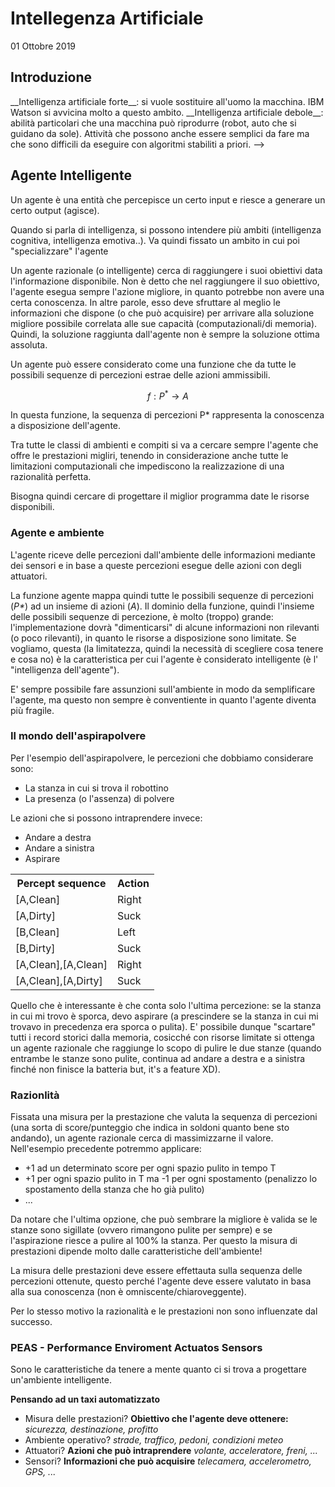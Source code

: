 # Intellegenza Artificiale
01 Ottobre 2019
## Introduzione
<!-->
__Intelligenza artificiale forte__: si vuole sostituire all'uomo la macchina. IBM Watson si avvicina molto a questo ambito.

__Intelligenza artificiale debole__: abilità particolari che una macchina può riprodurre (robot, auto che si guidano da sole).
Attività che possono anche essere semplici da fare ma che sono difficili da eseguire con algoritmi stabiliti a priori.
-->
## Agente Intelligente

Un agente è una entità che percepisce un certo input e riesce a generare un certo output (agisce).

Quando si parla di intelligenza, si possono intendere più ambiti (intelligenza cognitiva, intelligenza emotiva..). Va quindi fissato un ambito in cui poi "specializzare" l'agente

Un agente razionale (o intelligente) cerca di raggiungere i suoi obiettivi data l'informazione disponibile. Non è detto che nel raggiungere il suo obiettivo, l'agente esegua sempre l'azione migliore, in quanto potrebbe non avere una certa conoscenza. In altre parole, esso deve sfruttare al meglio le informazioni che dispone (o che può acquisire) per arrivare alla soluzione migliore possibile correlata alle sue capacità (computazionali/di memoria). Quindi, la soluzione raggiunta dall'agente non è sempre la soluzione ottima assoluta.

Un agente può essere considerato come una funzione che da tutte le possibili sequenze di percezioni estrae delle azioni ammissibili.

$$f : P^* \to A$$

In questa funzione, la sequenza di percezioni P* rappresenta la conoscenza a disposizione dell'agente.

Tra tutte le classi di ambienti e compiti si va a cercare sempre l'agente che offre le prestazioni migliri, tenendo in considerazione anche tutte le limitazioni computazionali che impediscono la realizzazione di una razionalità perfetta.

Bisogna quindi cercare di progettare il miglior programma date le risorse disponibili.

### Agente e ambiente

L'agente riceve delle percezioni dall'ambiente delle informazioni mediante dei sensori e in base a queste percezioni esegue delle azioni con degli attuatori.

La funzione agente mappa quindi tutte le possibili sequenze di percezioni (_P*_) ad un insieme di azioni (_A_). Il dominio della funzione, quindi l'insieme delle possibili sequenze di percezione, è molto (troppo) grande: l'implementazione dovrà "dimenticarsi" di alcune informazioni non rilevanti (o poco rilevanti), in quanto le risorse a disposizione sono limitate. Se vogliamo, questa (la limitatezza, quindi la necessità di scegliere cosa tenere e cosa no) è la caratteristica per cui l'agente è considerato intelligente (è l' "intelligenza dell'agente").

E' sempre possibile fare assunzioni sull'ambiente in modo da semplificare l'agente, ma questo non sempre è conventiente in quanto l'agente diventa più fragile.

### Il mondo dell'aspirapolvere

Per l'esempio dell'aspirapolvere, le percezioni che dobbiamo considerare sono:
* La stanza in cui si trova il robottino
* La presenza (o l'assenza) di polvere

Le azioni che si possono intraprendere invece:
* Andare a destra
* Andare a sinistra
* Aspirare

<table>
<th>Percept sequence</th><th>Action</th>
<tr><td>[A,Clean]</td><td>Right</td></tr>
<tr><td>[A,Dirty]</td><td>Suck</td></tr>
<tr><td>[B,Clean]</td><td>Left</td></tr>
<tr><td>[B,Dirty]</td><td>Suck</td></tr>
<tr><td>[A,Clean],[A,Clean]</td><td>Right</td></tr>
<tr><td>[A,Clean],[A,Dirty]</td><td>Suck</td></tr>
</table>

Quello che è interessante è che conta solo l'ultima percezione: se la stanza in cui mi trovo è sporca, devo aspirare (a prescindere se la stanza in cui mi trovavo in precedenza era sporca o pulita). E' possibile dunque "scartare" tutti i record storici dalla memoria, cosicché con risorse limitate si ottenga un agente razionale che raggiunge lo scopo di pulire le due stanze (quando entrambe le stanze sono pulite, continua ad andare a destra e a sinistra finché non finisce la batteria but, it's a feature XD).

### Razionlità

Fissata una misura per la prestazione che valuta la sequenza di percezioni (una sorta di score/punteggio che indica in soldoni quanto bene sto andando), un agente razionale cerca di massimizzarne il valore. Nell'esempio precedente potremmo applicare: 
* +1 ad un determinato score per ogni spazio pulito in tempo T
* +1 per ogni spazio pulito in T ma -1 per ogni spostamento (penalizzo lo spostamento della stanza che ho già pulito)
* ...

Da notare che l'ultima opzione, che può sembrare la migliore è valida se le stanze sono sigillate (ovvero rimangono pulite per sempre) e se l'aspirazione riesce a pulire al 100% la stanza. Per questo la misura di prestazioni dipende molto dalle caratteristiche dell'ambiente!

La misura delle prestazioni deve essere effettauta sulla sequenza delle percezioni ottenute, questo perché l'agente deve essere valutato in basa alla sua conoscenza (non è omniscente/chiaroveggente).

Per lo stesso motivo la razionalità e le prestazioni non sono influenzate dal successo.

### PEAS - Performance Enviroment Actuatos Sensors

Sono le caratteristiche da tenere a mente quanto ci si trova a progettare un'ambiente intelligente.

__Pensando ad un taxi automatizzato__
* Misura delle prestazioni? **Obiettivo che l'agente deve ottenere:** _sicurezza, destinazione, profitto_
* Ambiente operativo? _strade, traffico, pedoni, condizioni meteo_
* Attuatori? **Azioni che può intraprendere** _volante, acceleratore, freni, ..._
* Sensori? **Informazioni che può acquisire** _telecamera, accelerometro, GPS, ..._












